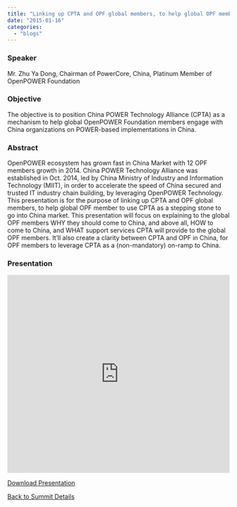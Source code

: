 ```yaml
---
title: "Linking up CPTA and OPF global members, to help global OPF member to use CPTA as a stepping stone to go into China market"
date: "2015-01-16"
categories: 
  - "blogs"
---
```


### Speaker

Mr. Zhu Ya Dong, Chairman of PowerCore, China, Platinum Member of OpenPOWER Foundation

### Objective

The objective is to position China POWER Technology Alliance (CPTA) as a mechanism to help global OpenPOWER Foundation members engage with China organizations on POWER-based implementations in China.

### Abstract

OpenPOWER ecosystem has grown fast in China Market with 12 OPF members growth in 2014. China POWER Technology Alliance was established in Oct. 2014, led by China Ministry of Industry and Information Technology (MIIT), in order to accelerate the speed of China secured and trusted IT industry chain building, by leveraging OpenPOWER Technology. This presentation is for the purpose of linking up CPTA and OPF global members, to help global OPF member to use CPTA as a stepping stone to go into China market. This presentation will focus on explaining to the global OPF members WHY they should come to China, and above all, HOW to come to China, and WHAT support services CPTA will provide to the global OPF members. It’ll also create a clarity between CPTA and OPF in China, for OPF members to leverage CPTA as a (non-mandatory) on-ramp to China.

### Presentation

<iframe src="https://openpowerfoundation.org/wp-content/uploads/2015/03/Zhu-Ya-Dong_OPFS2015_Powercore_011315.pdf" width="100%" height="450" frameborder="0"></iframe>

 [Download Presentation](https://openpowerfoundation.org/wp-content/uploads/2015/03/Zhu-Ya-Dong_OPFS2015_Powercore_011315.pdf)

[Back to Summit Details](javascript:history.back())
